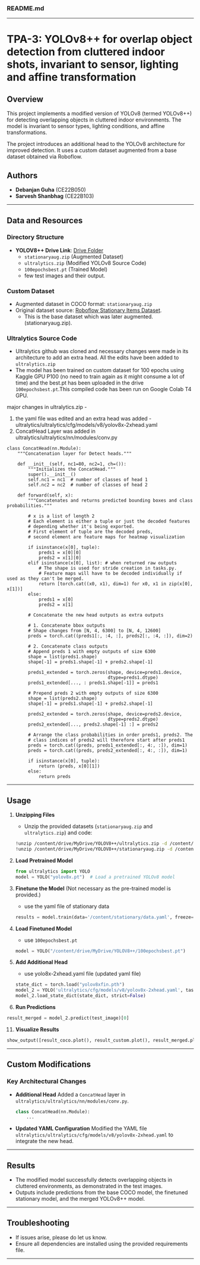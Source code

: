 ### **README.md**

---

# **TPA-3: YOLOv8++ for overlap object detection from cluttered indoor shots, invariant to sensor, lighting and affine transformation**

## **Overview**
This project implements a modified version of YOLOv8 (termed YOLOv8++) for detecting overlapping objects in cluttered indoor environments. The model is invariant to sensor types, lighting conditions, and affine transformations. 

The project introduces an additional head to the YOLOv8 architecture for improved detection. It uses a custom dataset augmented from a base dataset obtained via Roboflow.

## **Authors**
- **Debanjan Guha** (CE22B050)
- **Sarvesh Shanbhag** (CE22B103)

---

## **Data and Resources**
### **Directory Structure**
- **YOLOV8++ Drive Link**: [Drive Folder](https://drive.google.com/drive/folders/1z78FACvcam31CxOse2aGdolgLaJXjsnV?usp=sharing)
  - `stationaryaug.zip` (Augmented Dataset)
  - `ultralytics.zip` (Modified YOLOv8 Source Code)
  - `100epochsbest.pt` (Trained Model)
  - few test images and their output.
    
### **Custom Dataset**
- Augmented dataset in COCO format: `stationaryaug.zip`
- Original dataset source: [Roboflow Stationary Items Dataset](https://universe.roboflow.com/national-university-fast/stationary-items-dataset/dataset/8).
  - This is the base dataset which was later augmented. (stationaryaug.zip).

### **Ultralytics Source Code**
- Ultralytics github was cloned and necessary changes were made in its architecture to add an extra head. All the edits have been added to `ultralytics.zip`
- The model has been trained on custom dataset for 100 epochs using Kaggle GPU P100 (no need to train again as it might consume a lot of time) and the best.pt has been uploaded in the drive `100epochsbest.pt`.This compiled code has been run on Google Colab T4 GPU.

major changes in ultralytics.zip -
1. the yaml file was edited and an extra head was added - ultralytics/ultralytics/cfg/models/v8/yolov8x-2xhead.yaml
2. ConcatHead Layer was added in ultralytics/ultralytics/nn/modules/conv.py

```
class ConcatHead(nn.Module):
    """Concatenation layer for Detect heads."""

    def __init__(self, nc1=80, nc2=1, ch=()):
        """Initializes the ConcatHead."""
        super().__init__()
        self.nc1 = nc1  # number of classes of head 1
        self.nc2 = nc2  # number of classes of head 2

    def forward(self, x):
        """Concatenates and returns predicted bounding boxes and class probabilities."""

        # x is a list of length 2
        # Each element is either a tuple or just the decoded features
        # depending whether it's being exported.
        # First element of tuple are the decoded preds,
        # second element are feature maps for heatmap visualization

        if isinstance(x[0], tuple):
            preds1 = x[0][0]
            preds2 = x[1][0]
        elif isinstance(x[0], list): # when returned raw outputs
            # The shape is used for stride creation in tasks.py.
            # Feature maps will have to be decoded individually if used as they can't be merged.
            return [torch.cat((x0, x1), dim=1) for x0, x1 in zip(x[0], x[1])]
        else:
            preds1 = x[0]
            preds2 = x[1]

        # Concatenate the new head outputs as extra outputs

        # 1. Concatenate bbox outputs
        # Shape changes from [N, 4, 6300] to [N, 4, 12600]
        preds = torch.cat((preds1[:, :4, :], preds2[:, :4, :]), dim=2)

        # 2. Concatenate class outputs
        # Append preds 1 with empty outputs of size 6300
        shape = list(preds1.shape)
        shape[-1] = preds1.shape[-1] + preds2.shape[-1]

        preds1_extended = torch.zeros(shape, device=preds1.device,
                                      dtype=preds1.dtype)
        preds1_extended[..., : preds1.shape[-1]] = preds1

        # Prepend preds 2 with empty outputs of size 6300
        shape = list(preds2.shape)
        shape[-1] = preds1.shape[-1] + preds2.shape[-1]

        preds2_extended = torch.zeros(shape, device=preds2.device,
                                      dtype=preds2.dtype)
        preds2_extended[..., preds2.shape[-1] :] = preds2

        # Arrange the class probabilities in order preds1, preds2. The
        # class indices of preds2 will therefore start after preds1
        preds = torch.cat((preds, preds1_extended[:, 4:, :]), dim=1)
        preds = torch.cat((preds, preds2_extended[:, 4:, :]), dim=1)

        if isinstance(x[0], tuple):
            return (preds, x[0][1])
        else:
            return preds
```
---


## **Usage**
1. **Unzipping Files**
   - Unzip the provided datasets (`stationaryaug.zip` and `ultralytics.zip`) and code:
   ```bash
   !unzip /content/drive/MyDrive/YOLOV8++/ultralytics.zip -d /content/
   !unzip /content/drive/MyDrive/YOLOV8++/stationaryaug.zip -d /content/
   ```

3. **Load Pretrained Model**
   ```python
   from ultralytics import YOLO
   model = YOLO("yolov8x.pt")  # Load a pretrained YOLOv8 model
   ```

4. **Finetune the Model** (Not necessary as the pre-trained model is provided.)
   - use the yaml file of stationary data
   ```python
   results = model.train(data='/content/stationary/data.yaml', freeze=22, epochs=100, imgsz=640)
   ```

6. **Load Finetuned Model**
   - use `100epochsbest.pt`
   ```python
   model = YOLO("/content/drive/MyDrive/YOLOV8++/100epochsbest.pt")
   ```

8. **Add Additional Head**
   - use yolo8x-2xhead.yaml file (updated yaml file)
   ```python
   state_dict = torch.load("yolov8xfin.pth")
   model_2 = YOLO('ultralytics/cfg/models/v8/yolov8x-2xhead.yaml', task="detect").load('yolov8x.pt')
   model_2.load_state_dict(state_dict, strict=False)
   ```

10. **Run Predictions**
   ```python
   result_merged = model_2.predict(test_image)[0]
   ```

11. **Visualize Results**
   ```python
   show_output([result_coco.plot(), result_custom.plot(), result_merged.plot()])
   ```

---

## **Custom Modifications**
### **Key Architectural Changes**
- **Additional Head**
  Added a `ConcatHead` layer in `ultralytics/ultralytics/nn/modules/conv.py`.
  ```python
  class ConcatHead(nn.Module):
      ...
  ```

- **Updated YAML Configuration**
  Modified the YAML file `ultralytics/ultralytics/cfg/models/v8/yolov8x-2xhead.yaml` to integrate the new head.

---

## **Results**
- The modified model successfully detects overlapping objects in cluttered environments, as demonstrated in the test images.
- Outputs include predictions from the base COCO model, the finetuned stationary model, and the merged YOLOv8++ model.

---


## **Troubleshooting**
- If issues arise, please do let us know.
- Ensure all dependencies are installed using the provided requirements file.

---

